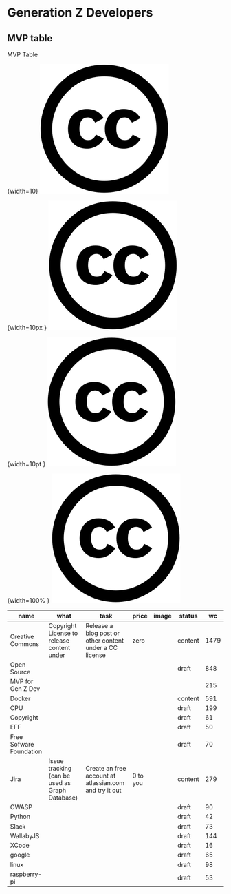 

# Generation Z Developers
    
    
    
## MVP table 
MVP Table 

{width=10}
![](images/logo-creative-commons.png)

{width=10px }
![](images/logo-creative-commons.png)

{width=10pt }
![](images/logo-creative-commons.png)

{width=100% }
![](images/logo-creative-commons.png)

| name | what | task | price | image | status | wc  |
|------|------|------|-------|-------|--------| ----|    
| Creative Commons | Copyright License to release content under | Release a blog post or other content under a CC license | zero |  | content | 1479 |    
| Open Source |  |  |  |  | draft | 848 |    
| MVP for Gen Z Dev |  |  |  |  |  | 215 |    
| Docker |  |  |  |  | content | 591 |    
| CPU |  |  |  |  | draft | 199 |    
| Copyright |  |  |  |  | draft | 61 |    
| EFF |  |  |  |  | draft | 50 |    
| Free Sofware Foundation |  |  |  |  | draft | 70 |    
| Jira | Issue tracking (can be used as Graph Database) | Create an free account at atlassian.com and try it out | 0 to you |  | content | 279 |    
| OWASP |  |  |  |  | draft | 90 |    
| Python |  |  |  |  | draft | 42 |    
| Slack |  |  |  |  | draft | 73 |    
| WallabyJS |  |  |  |  | draft | 144 |    
| XCode |  |  |  |  | draft | 16 |    
| google |  |  |  |  | draft | 65 |    
| linux |  |  |  |  | draft | 98 |    
| raspberry-pi |  |  |  |  | draft | 53 |
 
        
    
    
    
    
    
    
    
    
    
    
    
    
    
    
    
    
    
    
    
    
    
    
    
    
    
    
    
    
    
    
    
    
    
    
    
    
    
    
    
    
    
    
    
    
    
    
    
    
    
    
    
    
    
    
    
    
    
    
    
    
    
    
    
    
    
    
    
    
    
    
    
    
    
    
    
    
    
    
    
    
    
    
    
    
    
    
    
    
    
    
    
    
    
    
    
    
    
    
    
    
    
    
    
    
    
    
    
    
    
    
    
    
    
    